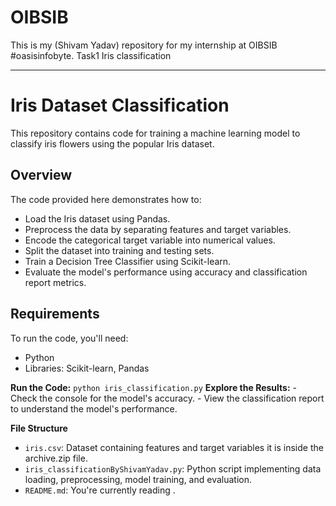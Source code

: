 # OIBSIB
This is my (Shivam Yadav) repository for my internship at OIBSIB #oasisinfobyte.
Task1 Iris classification 

---

# Iris Dataset Classification

This repository contains code for training a machine learning model to classify iris flowers using the popular Iris dataset.

## Overview

The code provided here demonstrates how to:

- Load the Iris dataset using Pandas.
- Preprocess the data by separating features and target variables.
- Encode the categorical target variable into numerical values.
- Split the dataset into training and testing sets.
- Train a Decision Tree Classifier using Scikit-learn.
- Evaluate the model's performance using accuracy and classification report metrics.

## Requirements

To run the code, you'll need:

- Python
- Libraries: Scikit-learn, Pandas

**Run the Code:**
    ```
    python iris_classification.py
    ```
**Explore the Results:**
    - Check the console for the model's accuracy.
    - View the classification report to understand the model's performance.

**File Structure**

- `iris.csv`: Dataset containing features and target variables it is inside the archive.zip file.
- `iris_classificationByShivamYadav.py`: Python script implementing data loading, preprocessing, model training, and evaluation.
- `README.md`: You're currently reading .
